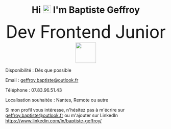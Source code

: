 <h1 align="center">Hi 
  <img src="https://media.giphy.com/media/hvRJCLFzcasrR4ia7z/giphy.gif" width="25px"> 
  I'm Baptiste Geffroy
</h1>

<div align="center">
  <span style="font-family:roboto; font-size:4em">Dev Frontend Junior</span>
</div>

<div align="center">
  <img width="64px" src="https://cdn.jsdelivr.net/gh/devicons/devicon/icons/react/react-original.svg" />
</div>




Disponibilité : Dés que possible

Email : geffroy.baptiste@outlook.fr

Téléphone : 07.83.96.51.43

Localisation souhaitée : Nantes, Remote ou autre

Si mon profil vous intéresse, n'hésitez pas à m'écrire sur geffroy.baptiste@outlook.fr ou m'ajouter sur LinkedIn https://www.linkedin.com/in/baptiste-geffroy/
